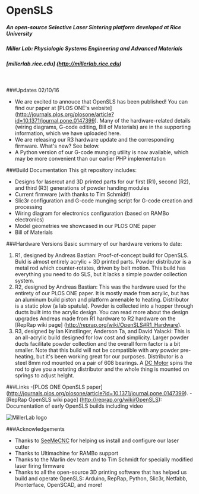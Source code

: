 # OpenSLS

##### An open-source Selective Laser Sintering platform developed at Rice University
##### Miller Lab: Physiologic Systems Engineering and Advanced Materials
##### [millerlab.rice.edu] (http://millerlab.rice.edu)
&nbsp;

###Updates 02/10/16

- We are excited to annouce that OpenSLS has been published! You can find our paper at [PLOS ONE's website] (http://journals.plos.org/plosone/article?id=10.1371/journal.pone.0147399).
Many of the hardware-related details (wiring diagrams, G-code editing, Bill of Materials) are in the supporting information, which we have uploaded here.  
- We are releasing our R3 hardware update and the corresponding firmware. What's new? See below.
- A Python version of our G-code munging utility is now available, which may be more convenient than our earlier PHP implementation

###Build Documentation
This git repository includes:
- Designs for lasercut and 3D printed parts for our first (R1), second (R2), and third (R3) generations of powder handing modules
- Current firmware (with thanks to Tim Schmidt!)
- Slic3r configuration and G-code munging script for G-code creation and processing
- Wiring diagram for electronics configuration (based on RAMBo electronics)
- Model geometries we showcased in our PLOS ONE paper
- Bill of Materials

###Hardware Versions
Basic summary of our hardware verions to date:

1. R1, designed by Andreas Bastian: Proof-of-concept build for OpenSLS. Buld is almost entirely acrylic + 3D printed parts. Powder distributor is a metal rod which counter-rotates, driven by belt motion. This build has everything you need to do SLS, but it lacks a simple powder collection system.
2. R2, designed by Andreas Bastian: This was the hardware used for the entirety of our PLOS ONE paper. It is mostly made from acrylic, but has an aluminum build piston and platform amenable to heating. Distributor is a static plow (a lab spatula). Powder is collected into a hopper through ducts built into the acrylic design.
You can read more about the design upgrades Andreas made from R1 hardware to R2 hardware on the [RepRap wiki page] (http://reprap.org/wiki/OpenSLS#R1_Hardware). 
3. R3, designed by Ian Kinstlinger, Anderson Ta, and David Yalacki: This is an all-acrylic build designed for low cost and simplicity. Larger powder ducts facilitate powder collection and the overall form factor is a bit smaller. Note that this build will not be compatible with any powder pre-heating, but it's been working great for our purposes. Distributor is a steel 8mm rod mounted on a pair of 608 bearings. A [DC Motor](http://www.amazon.com/Science-Wiz-Motors-Working-Voltage/dp/B000BRUHW8/ref=sr_1_2?ie=UTF8&qid=1455162773&sr=8-2&keywords=dc+motor) spins the rod to give you a rotating distributor and the whole thing is mounted on springs to adjust height.

###Links
-[PLOS ONE OpenSLS paper] (http://journals.plos.org/plosone/article?id=10.1371/journal.pone.0147399).
-[RepRap OpenSLS wiki page] (http://reprap.org/wiki/OpenSLS): Documentation of early OpenSLS builds including video

 

![MillerLab logo](https://github.com/MillerLabFTW/OpenSLS/blob/master/MillerLab_logo.jpg)

###Acknowledgements
- Thanks to [SeeMeCNC](http://www.seemecnc.com/) for helping us install and configure our laser cutter
- Thanks to Ultimachine for RAMBo support
- Thanks to the Marlin dev team and to Tim Schmidt for specially modified laser firing firmware
- Thanks to all the open-source 3D printing software that has helped us build and operate OpenSLS: Arduino, RepRap, Python, Slic3r, Netfabb, Pronterface, OpenSCAD, and more!